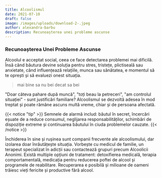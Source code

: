 ```yaml
---
title: Alcoolismul
date: 2021-07-10
draft: false
image: /images/uploads/download-2-.jpeg
author: alexandra-barbu
description: Recunoașterea unei probleme ascunse
---
```

### Recunoașterea Unei Probleme Ascunse

Alcoolul e acceptat social, ceea ce face detectarea problemei mai dificilă. Însă când băutura devine soluția pentru stres, tristețe, plictiseală sau anxietate, când influențează relațiile, munca sau sănătatea, e momentul să te oprești și să evaluezi onest situația. 

> mai bine sa nu bei decat sa bei

"Doar câteva pahare după muncă", "toți beau la petreceri", "am controlul situației" - sunt justificări familiare? Alcoolismul se dezvoltă adesea în mod treptat și poate rămâne ascuns multă vreme, chiar și de persoana afectată.

{{< notice "tip" >}}
Semnele de alarmă includ: băutul în secret, încercări eșuate de a reduce consumul, neglijarea responsabilităților, schimbări de dispoziție extreme și continuarea băutului în ciuda problemelor cauzate.
{{< /notice >}}

Închiderea în sine și rușinea sunt companii frecvente ale alcoolismului, dar izolarea doar înrăutățește situația. Vorbește cu medicul de familie, un terapeut specializat în adicții sau contactează grupuri precum Alcoolicii Anonimi.
Există multiple opțiuni de tratament: detoxifierea medicală, terapia comportamentală, medicația pentru reducerea poftei de alcool și programele de reabilitare. Recuperarea e posibilă și milioane de oameni trăiesc vieți fericite și productive fără alcool.
